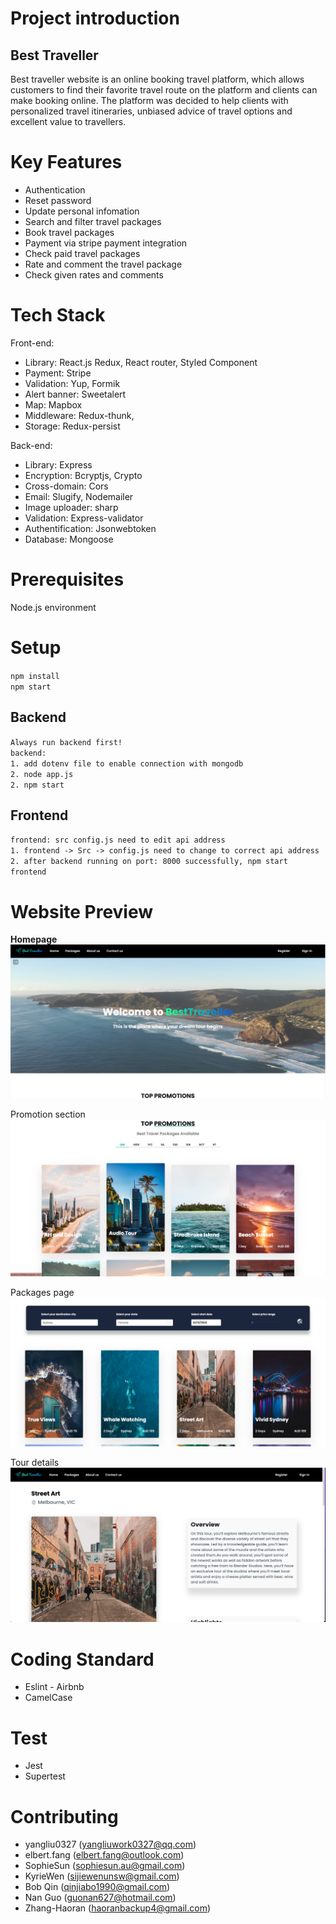 # Project introduction

## Best Traveller

Best traveller website is an online booking travel platform, which allows customers to find their favorite travel route on the platform and clients can make booking online. The platform was decided to help clients with personalized travel itineraries, unbiased advice of travel options and excellent value to travellers.

# Key Features

- Authentication
- Reset password
- Update personal infomation
- Search and filter travel packages
- Book travel packages
- Payment via stripe payment integration
- Check paid travel packages
- Rate and comment the travel package
- Check given rates and comments

# Tech Stack

Front-end:

- Library: React.js Redux, React router, Styled Component
- Payment: Stripe
- Validation: Yup, Formik
- Alert banner: Sweetalert
- Map: Mapbox
- Middleware: Redux-thunk,
- Storage: Redux-persist

Back-end:

- Library: Express
- Encryption: Bcryptjs, Crypto
- Cross-domain: Cors
- Email: Slugify, Nodemailer
- Image uploader: sharp
- Validation: Express-validator
- Authentification: Jsonwebtoken
- Database: Mongoose


# Prerequisites

Node.js environment

# Setup

`npm install` </br>
`npm start` </br>

## Backend
`Always run backend first!` </br> 
`backend:` </br>
`1. add dotenv file to enable connection with mongodb` </br> 
`2. node app.js` </br> 
`2. npm start` </br> 

## Frontend
`frontend: src config.js need to edit api address` </br>
`1. frontend -> Src -> config.js need to change to correct api address` </br>
`2. after backend running on port: 8000 successfully, npm start frontend` </br>

# Website Preview
<b>Homepage</b>
![Product Name Screen Shot](frontend-Traveller/src/readme/homePage.png)

Promotion section
![Product Name Screen Shot](frontend-Traveller/src/readme/promotions.png)

Packages page
![Product Name Screen Shot](frontend-Traveller/src/readme/packages.png)

Tour details
![Product Name Screen Shot](frontend-Traveller/src/readme/tourDetail.png)

# Coding Standard

- Eslint - Airbnb
- CamelCase

# Test

- Jest
- Supertest

# Contributing

- yangliu0327 (yangliuwork0327@qq.com)
- elbert.fang (elbert.fang@outlook.com)
- SophieSun (sophiesun.au@gmail.com)
- KyrieWen (sijiewenunsw@gmail.com)
- Bob Qin (qinjiabo1990@gmail.com)
- Nan Guo (guonan627@hotmail.com)
- Zhang-Haoran (haoranbackup4@gmail.com)
